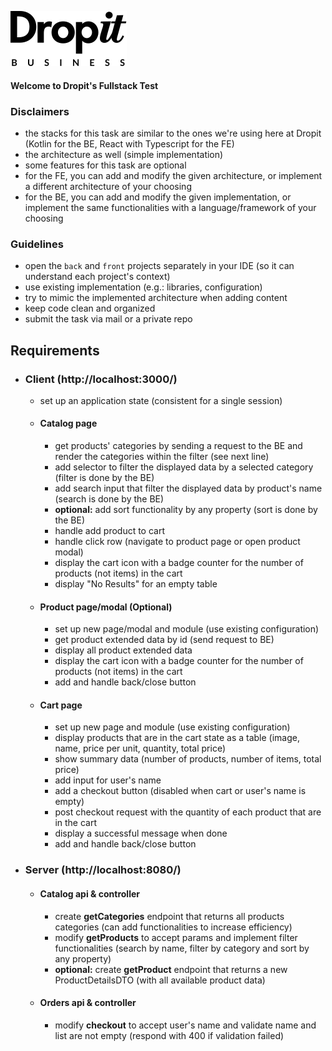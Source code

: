 ![Dropit](front/src/tools/assets/logo-dropit-business.svg)

#### Welcome to Dropit's Fullstack Test

### Disclaimers
* the stacks for this task are similar to the ones we're using here at Dropit (Kotlin for the BE, React with Typescript for the FE) 
* the architecture as well (simple implementation)  
* some features for this task are optional
* for the FE, you can add and modify the given architecture, or implement a different architecture of your choosing
* for the BE, you can add and modify the given implementation, or implement the same functionalities with a language/framework of your choosing


### Guidelines

* open the `back` and `front` projects separately in your IDE (so it can understand each project's context)
* use existing implementation (e.g.: libraries, configuration)
* try to mimic the implemented architecture when adding content
* keep code clean and organized
* submit the task via mail or a private repo

## Requirements

* ### Client (http://localhost:3000/)

  * set up an application state (consistent for a single session)

  * #### Catalog page
      * get products' categories by sending a request to the BE and render the categories within the filter (see next line)
      * add selector to filter the displayed data by a selected category (filter is done by the BE)
      * add search input that filter the displayed data by product's name (search is done by the BE)
      * **optional:** add sort functionality by any property (sort is done by the BE)
      * handle add product to cart
      * handle click row (navigate to product page or open product modal)
      * display the cart icon with a badge counter for the number of products (not items) in the cart
      * display "No Results" for an empty table
      
  * #### Product page/modal (Optional)
      * set up new page/modal and module (use existing configuration)
      * get product extended data by id (send request to BE)
      * display all product extended data
      * display the cart icon with a badge counter for the number of products (not items) in the cart
      * add and handle back/close button
      
  * #### Cart page
      * set up new page and module (use existing configuration)
      * display products that are in the cart state as a table (image, name, price per unit, quantity, total price)
      * show summary data (number of products, number of items, total price)
      * add input for user's name
      * add a checkout button (disabled when cart or user's name is empty)
      * post checkout request with the quantity of each product that are in the cart
      * display a successful message when done
      * add and handle back/close button
      
* ### Server (http://localhost:8080/)

  * #### Catalog api & controller
    * create **getCategories** endpoint that returns all products categories (can add functionalities to increase efficiency)
    * modify **getProducts** to accept params and implement filter functionalities (search by name, filter by category and sort by any property)
    * **optional:** create **getProduct** endpoint that returns a new ProductDetailsDTO (with all available product data)

  * #### Orders api & controller
    * modify **checkout** to accept user's name and validate name and list are not empty (respond with 400 if validation failed)
